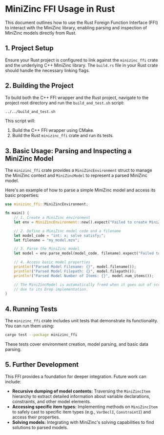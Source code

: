 # MiniZinc FFI Usage in Rust

This document outlines how to use the Rust Foreign Function Interface (FFI) to interact with the MiniZinc library, enabling parsing and inspection of MiniZinc models directly from Rust.

## 1. Project Setup

Ensure your Rust project is configured to link against the `minizinc_ffi` crate and the underlying C++ MiniZinc library. The `build.rs` file in your Rust crate should handle the necessary linking flags.

## 2. Building the Project

To build both the C++ FFI wrapper and the Rust project, navigate to the project root directory and run the `build_and_test.sh` script:

```bash
../../build_and_test.sh
```

This script will:
1. Build the C++ FFI wrapper using CMake.
2. Build the Rust `minizinc_ffi` crate and run its tests.

## 3. Basic Usage: Parsing and Inspecting a MiniZinc Model

The `minizinc_ffi` crate provides a `MiniZincEnvironment` struct to manage the MiniZinc context and `MiniZincModel` to represent a parsed MiniZinc model.

Here's an example of how to parse a simple MiniZinc model and access its basic properties:

```rust
use minizinc_ffi::MiniZincEnvironment;

fn main() {
    // 1. Create a MiniZinc environment
    let env = MiniZincEnvironment::new().expect("Failed to create MiniZinc environment");

    // 2. Define a MiniZinc model code and a filename
    let model_code = "int: x; solve satisfy;";
    let filename = "my_model.mzn";

    // 3. Parse the MiniZinc model
    let model = env.parse_model(model_code, filename).expect("Failed to parse MiniZinc model");

    // 4. Access basic model properties
    println!("Parsed Model Filename: {}", model.filename());
    println!("Parsed Model Filepath: {}", model.filepath());
    println!("Parsed Model Number of Items: {}", model.num_items());

    // The MiniZincModel is automatically freed when it goes out of scope
    // due to its Drop implementation.
}
```

## 4. Running Tests

The `minizinc_ffi` crate includes unit tests that demonstrate its functionality. You can run them using:

```bash
cargo test --package minizinc_ffi
```

These tests cover environment creation, model parsing, and basic data parsing.

## 5. Further Development

This FFI provides a foundation for deeper integration. Future work can include:
*   **Recursive dumping of model contents:** Traversing the `MiniZincItem` hierarchy to extract detailed information about variable declarations, constraints, and other model elements.
*   **Accessing specific item types:** Implementing methods on `MiniZincItem` to safely cast to specific item types (e.g., `VarDeclI`, `ConstraintI`) and access their properties.
*   **Solving models:** Integrating with MiniZinc's solving capabilities to find solutions to parsed models.
